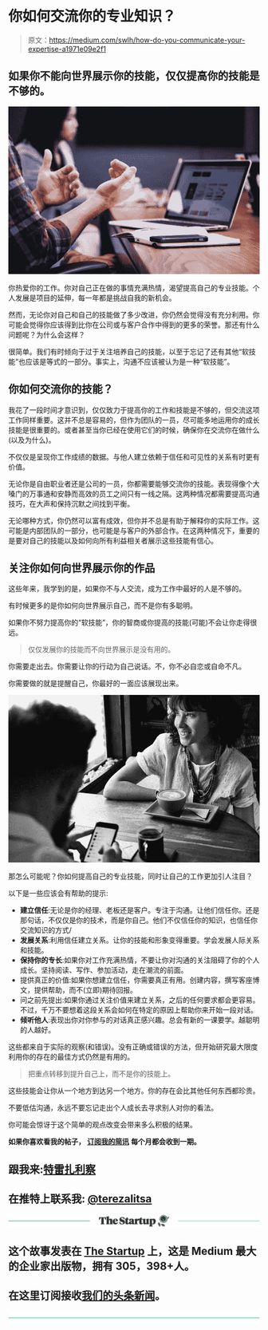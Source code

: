 # 你如何交流你的专业知识？

> 原文：<https://medium.com/swlh/how-do-you-communicate-your-expertise-a1971e09e2f1>

## 如果你不能向世界展示你的技能，仅仅提高你的技能是不够的。

![](img/f2059e762eef7bfece5bbc68fdc61e10.png)

你热爱你的工作。你对自己正在做的事情充满热情，渴望提高自己的专业技能。个人发展是项目的延伸，每一年都是挑战自我的新机会。

然而，无论你对自己和自己的技能做了多少改进，你仍然会觉得没有充分利用。你可能会觉得你应该得到比你在公司或与客户合作中得到的更多的荣誉。那还有什么问题呢？为什么会这样？

很简单。我们有时倾向于过于关注培养自己的技能，以至于忘记了还有其他“软技能”也应该是等式的一部分。事实上，沟通不应该被认为是一种“软技能”。

## 你如何交流你的技能？

我花了一段时间才意识到，仅仅致力于提高你的工作和技能是不够的，但交流这项工作同样重要。这并不总是容易的，但作为团队的一员，尽可能多地运用你的成长技能是很重要的。或者甚至当你已经在使用它们的时候，确保你在交流你在做什么(以及为什么)。

不仅仅是呈现你工作成绩的数据。与他人建立依赖于信任和可见性的关系有时更有价值。

无论你是自由职业者还是公司的一员，你都需要能够交流你的技能。表现得像个大嗓门的万事通和安静而高效的员工之间只有一线之隔。这两种情况都需要提高沟通技巧，在大声和保持沉默之间找到平衡。

无论哪种方式，你仍然可以富有成效，但你并不总是有助于解释你的实际工作。这可能是内部团队的一部分，也可能是与客户的外部合作。在这两种情况下，重要的是要对自己的技能以及如何向所有利益相关者展示这些技能有信心。

## 关注你如何向世界展示你的作品

这些年来，我学到的是，如果你不与人交流，成为工作中最好的人是不够的。

有时候更多的是你如何向世界展示自己，而不是你有多聪明。

如果你不努力提高你的“软技能”，你的智商或你提高的技能(可能)不会让你走得很远。

> 仅仅发展你的技能而不向世界展示是没有用的。

你需要走出去。你需要让你的行动为自己说话。不，你不必自恋或自命不凡。

你需要做的就是提醒自己，你最好的一面应该展现出来。

![](img/811aef9a3b03b68569f2df36a60fe2ca.png)

那怎么可能呢？你如何提高自己的专业技能，同时让自己的工作更加引人注目？

以下是一些应该会有帮助的提示:

*   **建立信任**:无论是你的经理、老板还是客户。专注于沟通。让他们信任你。还是那句话，不仅仅是你的技术，而是你自己。他们不仅信任你的知识，也信任你交流知识的方式/
*   **发展关系**:利用信任建立关系。让你的技能和形象变得重要。学会发展人际关系和技能。
*   **保持你的专长**:如果你对工作充满热情，不要让你对沟通的关注阻碍了你的个人成长。坚持阅读、写作、参加活动，走在潮流的前面。
*   提供真正的价值:如果你想建立信任，你需要真正有用。创建内容，撰写客座博文，提供帮助，而不(立即)期待回报。
*   问之前先提出:如果你通过关注价值来建立关系，之后的任何要求都会更容易。不过，千万不要想着这段关系会如何在特定的原因上帮助你来开始一段对话。
*   **倾听他人**:表现出你对你参与的对话真正感兴趣。总会有新的一课要学。越聪明的人越好。

这些都来自于实际的观察(和错误)。没有正确或错误的方法，但开始研究最大限度利用你的存在的最佳方式仍然是有用的。

> 把重点转移到提升自己上，而不是你的技能上。

这些技能会让你从一个地方到达另一个地方。你的存在会比其他任何东西都珍贵。

不要低估沟通，永远不要忘记走出个人成长去寻求别人对你的看法。

你可能会惊讶于这个简单的观点改变会带来多么积极的结果。

**如果你喜欢看我的帖子，** [**订阅我的简讯**](http://www.terezalitsa.com/blog/subscribe/) **每个月都会收到一期。**

## 跟我来:[特雷扎利察](https://medium.com/u/9a0c80fcdd9c?source=post_page-----a1971e09e2f1--------------------------------)

## 在推特上联系我: [@terezalitsa](https://twitter.com/terezalitsa)

[![](img/308a8d84fb9b2fab43d66c117fcc4bb4.png)](https://medium.com/swlh)

## 这个故事发表在 [The Startup](https://medium.com/swlh) 上，这是 Medium 最大的企业家出版物，拥有 305，398+人。

## 在这里订阅接收[我们的头条新闻](http://growthsupply.com/the-startup-newsletter/)。

[![](img/b0164736ea17a63403e660de5dedf91a.png)](https://medium.com/swlh)